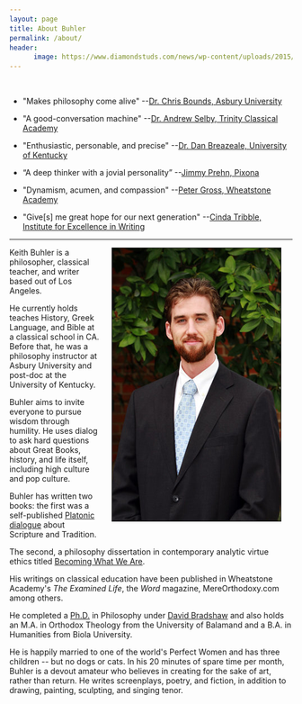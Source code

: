 ```yaml
---
layout: page
title: About Buhler
permalink: /about/
header:
      image: https://www.diamondstuds.com/news/wp-content/uploads/2015/06/UDR_3.0_LosAngeles.jpg
--- 
```


<br> 


* "Makes philosophy come alive"  --[Dr. Chris Bounds, Asbury University](https://www.asbury.edu/academics/departments/christian-studies-philosophy/faculty-staff/chris-bounds)

* "A good-conversation machine" --[Dr. Andrew Selby, Trinity Classical Academy](https://baylor.academia.edu/AndrewSelby)

* "Enthusiastic, personable, and precise" --[Dr. Dan Breazeale, University of Kentucky](https://philosophy.as.uky.edu/users/breazeal)

* “A deep thinker with a jovial personality” --[Jimmy Prehn, Pixona](https://www.linkedin.com/in/jrprehn/)

*  "Dynamism, acumen, and compassion"   --[Peter Gross, Wheatstone Academy](http://www.wheatstoneministries.com/people/)

* "Give[s] me great hope for our next generation" --[Cinda Tribble, Institute for Excellence in Writing](http://iew.com/cinda-tribble)

--------

<img src="/images/keithbuhler-golden.jpg" align="right" hspace="20" border="1px">

Keith Buhler is a philosopher, classical teacher, and writer based out of Los Angeles. 

He currently holds teaches History, Greek Language, and Bible at a classical school in CA. Before that, he was a philosophy instructor at Asbury University and post-doc at the University of Kentucky. 

Buhler aims to invite everyone to pursue wisdom through humility. He uses dialog to ask hard questions about Great Books, history, and life itself, including high culture and pop culture. 

Buhler has written two books: the first was a self-published [Platonic dialogue](http://bitly.com/ScriptureOrTradition) about Scripture and Tradition. 

The second, a philosophy dissertation in contemporary analytic virtue ethics titled [Becoming What We Are](/phd). 

His writings on classical education have been published in Wheatstone Academy's *The Examined Life*, the *Word* magazine, MereOrthodoxy.com among others. 

He completed a [Ph.D.](/phd) in Philosophy under [David Bradshaw](https://uky.academia.edu/DBradshaw) and also holds an M.A. in Orthodox Theology from the University of Balamand and a B.A. in Humanities from Biola University.  

He is happily married to one of the world's Perfect Women and has three children -- but no dogs or cats. In his 20 minutes of spare time per month, Buhler is a devout amateur who believes in creating for the sake of art, rather than return. He writes screenplays, poetry, and fiction, in addition to drawing, painting, sculpting, and singing tenor. 
